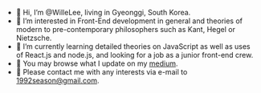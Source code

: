 - 👋 Hi, I’m @WilleLee, living in Gyeonggi, South Korea.
- 👀 I’m interested in Front-End development in general and theories of modern to pre-contemporary philosophers such as Kant, Hegel or Nietzsche.
- 🌱 I’m currently learning detailed theories on JavaScript as well as uses of React.js and node.js, and looking for a job as a junior front-end crew.
- 📑 You may browse what I update on my [medium](https://medium.com/@1992season).
- 📨 Please contact me with any interests via e-mail to 1992season@gmail.com.

<!---
WilleLee/WilleLee is a ✨ special ✨ repository because its `README.md` (this file) appears on your GitHub profile.
You can click the Preview link to take a look at your changes.
--->
